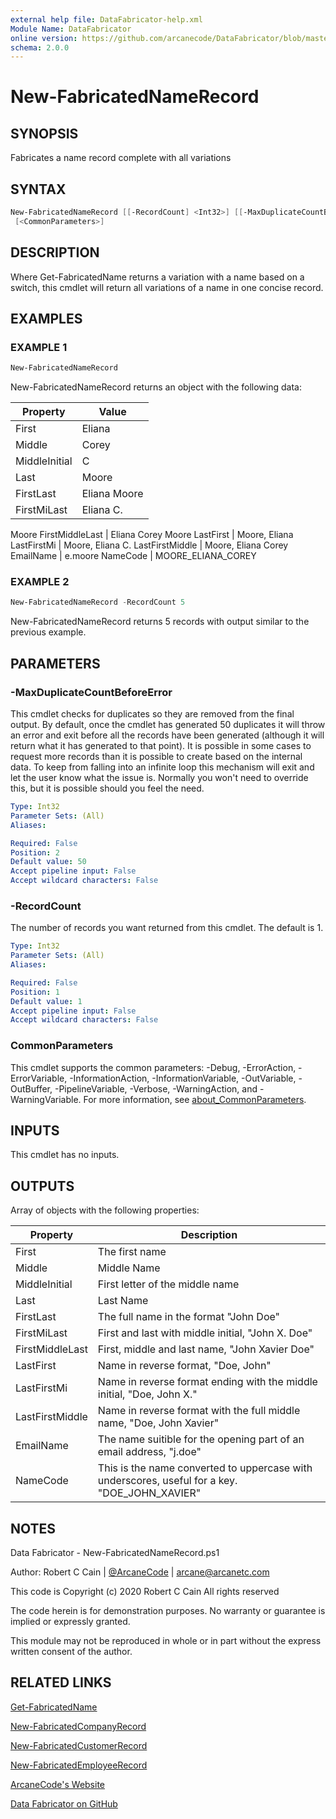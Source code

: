 ```yaml
---
external help file: DataFabricator-help.xml
Module Name: DataFabricator
online version: https://github.com/arcanecode/DataFabricator/blob/master/Documentation/Get-FabricatedName.md
schema: 2.0.0
---
```


# New-FabricatedNameRecord

## SYNOPSIS

Fabricates a name record complete with all variations

## SYNTAX

```powershell
New-FabricatedNameRecord [[-RecordCount] <Int32>] [[-MaxDuplicateCountBeforeError] <Int32>]
 [<CommonParameters>]
```

## DESCRIPTION

Where Get-FabricatedName returns a variation with a name based on a switch, this cmdlet will return all variations of a name in one concise record.

## EXAMPLES

### EXAMPLE 1

```powershell
New-FabricatedNameRecord
```

New-FabricatedNameRecord returns an object with the following data:


Property | Value
| ----- | ------ |
First | Eliana
Middle | Corey
MiddleInitial | C
Last | Moore
FirstLast | Eliana Moore
FirstMiLast | Eliana C.
Moore
FirstMiddleLast | Eliana Corey Moore
LastFirst | Moore, Eliana
LastFirstMi | Moore, Eliana C.
LastFirstMiddle | Moore, Eliana Corey
EmailName | e.moore
NameCode | MOORE_ELIANA_COREY

### EXAMPLE 2

```powershell
New-FabricatedNameRecord -RecordCount 5
```

New-FabricatedNameRecord returns 5 records with output similar to the previous example.

## PARAMETERS

### -MaxDuplicateCountBeforeError

This cmdlet checks for duplicates so they are removed from the final output.
By default, once the cmdlet has generated 50 duplicates it will throw an error and exit before all the records have been generated (although it will return what it has generated to that point).
It is possible in some cases to request more records than it is possible to create based on the internal data.
To keep from falling into an infinite loop this mechanism will exit and let the user know what the issue is.
Normally you won't need to override this, but it is possible should you feel the need.

```yaml
Type: Int32
Parameter Sets: (All)
Aliases:

Required: False
Position: 2
Default value: 50
Accept pipeline input: False
Accept wildcard characters: False
```

### -RecordCount

The number of records you want returned from this cmdlet.
The default is 1.

```yaml
Type: Int32
Parameter Sets: (All)
Aliases:

Required: False
Position: 1
Default value: 1
Accept pipeline input: False
Accept wildcard characters: False
```

### CommonParameters

This cmdlet supports the common parameters: -Debug, -ErrorAction, -ErrorVariable, -InformationAction, -InformationVariable, -OutVariable, -OutBuffer, -PipelineVariable, -Verbose, -WarningAction, and -WarningVariable. For more information, see [about_CommonParameters](http://go.microsoft.com/fwlink/?LinkID=113216).

## INPUTS

This cmdlet has no inputs.

## OUTPUTS

Array of objects with the following properties:

Property | Description
| ----- | ------ |
First | The first name
Middle | Middle Name
MiddleInitial | First letter of the middle name
Last | Last Name
FirstLast | The full name in the format "John Doe"
FirstMiLast | First and last with middle initial, "John X. Doe"
FirstMiddleLast | First, middle and last name, "John Xavier Doe"
LastFirst | Name in reverse format, "Doe, John"
LastFirstMi | Name in reverse format ending with the middle initial, "Doe, John X."
LastFirstMiddle | Name in reverse format with the full middle name, "Doe, John Xavier"
EmailName | The name suitible for the opening part of an email address, "j.doe"
NameCode | This is the name converted to uppercase with underscores, useful for a key. "DOE_JOHN_XAVIER"

## NOTES

Data Fabricator - New-FabricatedNameRecord.ps1

Author: Robert C Cain | [@ArcaneCode](https://twitter.com/arcanecode) | arcane@arcanetc.com

This code is Copyright (c) 2020 Robert C Cain All rights reserved

The code herein is for demonstration purposes.
No warranty or guarantee is implied or expressly granted.

This module may not be reproduced in whole or in part without
the express written consent of the author.

## RELATED LINKS

[Get-FabricatedName](https://github.com/arcanecode/DataFabricator/blob/master/Documentation/Get-FabricatedName.md)

[New-FabricatedCompanyRecord](https://github.com/arcanecode/DataFabricator/blob/master/Documentation/New-FabricatedCompanyRecord.md)

[New-FabricatedCustomerRecord](https://github.com/arcanecode/DataFabricator/blob/master/Documentation/New-FabricatedCustomerRecord.md)

[New-FabricatedEmployeeRecord](https://github.com/arcanecode/DataFabricator/blob/master/Documentation/New-FabricatedEmployeeRecord.md)

[ArcaneCode's Website](http://arcanecode.me)

[Data Fabricator on GitHub](http://datafabricator.com)
